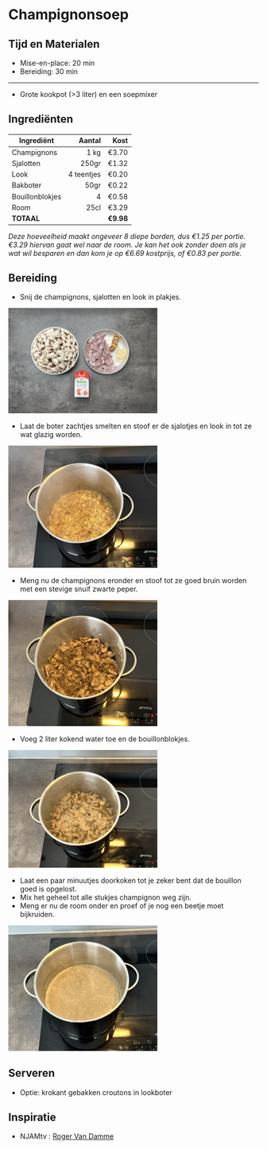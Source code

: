 # Champignonsoep
## Tijd en Materialen
* Mise-en-place: 20 min
* Bereiding: 30 min
---
* Grote kookpot (>3 liter) en een soepmixer

## Ingrediënten
| Ingrediënt | Aantal | Kost |
|----------|-------------:|------:|
| Champignons | 1 kg | €3.70|
| Sjalotten | 250gr | €1.32|
| Look | 4 teentjes | €0.20 |
| Bakboter | 50gr | €0.22 |
| Bouillonblokjes | 4 | €0.58 |
| Room | 25cl | €3.29 |
| **TOTAAL** || **€9.98** |

*Deze hoeveelheid maakt ongeveer 8 diepe borden, dus €1.25 per portie. €3.29 hiervan gaat wel naar de room. Je kan het ook zonder doen als je wat wil besparen en dan kom je op €6.69 kostprijs, of €0.83 per portie.*

## Bereiding
* Snij de champignons, sjalotten en look in plakjes. 

<img src="/Assets/Pictures/Champignonsoep_miseenplace.png" width="300">

* Laat de boter zachtjes smelten en stoof er de sjalotjes en look in tot ze wat glazig worden.

<img src="/Assets/Pictures/Champignonsoep_sjalotjes.png" width="300">

* Meng nu de champignons eronder en stoof tot ze goed bruin worden met een stevige snuif zwarte peper.

<img src="/Assets/Pictures/Champignonsoep_champignonsenpeper.png" width="300">

* Voeg 2 liter kokend water toe en de bouillonblokjes.

<img src="/Assets/Pictures/Champignonsoep_bouillon.png" width="300">

* Laat een paar minuutjes doorkoken tot je zeker bent dat de bouillon goed is opgelost.
* Mix het geheel tot alle stukjes champignon weg zijn.
* Meng er nu de room onder en proef of je nog een beetje moet bijkruiden.

<img src="/Assets/Pictures/Champignonsoep_gemixt.png" width="300">

## Serveren
* Optie: krokant gebakken croutons in lookboter

## Inspiratie
* NJAMtv : [Roger Van Damme](https://www.youtube.com/watch?v=YXyZVvnYH9o)
